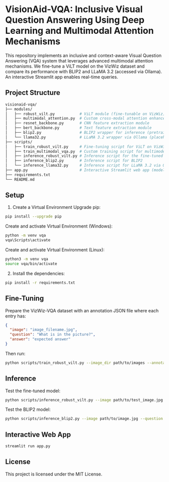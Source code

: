 # VisionAid-VQA: Inclusive Visual Question Answering Using Deep Learning and Multimodal Attention Mechanisms

This repository implements an inclusive and context-aware Visual Question Answering (VQA) system that leverages advanced multimodal attention mechanisms. We fine-tune a ViLT model on the VizWiz dataset and compare its performance with BLIP2 and LLaMA 3.2 (accessed via Ollama). An interactive Streamlit app enables real-time queries.

## Project Structure

```graphql
visionaid-vqa/
├── modules/
│   ├── robust_vilt.py           # ViLT module (fine‑tunable on VizWiz)
│   ├── multimodal_attention.py  # Custom cross‑modal attention enhancement module
│   ├── resnet_backbone.py       # CNN feature extraction module
│   ├── bert_backbone.py         # Text feature extraction module   
│   ├── blip2.py                 # BLIP2 wrapper for inference (pretrained weights)
│   └── llama32.py               # LLaMA 3.2 wrapper via Ollama (placeholder)
├── scripts/
│   ├── train_robust_vilt.py     # Fine‑tuning script for ViLT on VizWiz
│   ├── train_multimodal_vqa.py  # Custom training script for multimodel attention on VizWiz
│   ├── inference_robust_vilt.py # Inference script for the fine‑tuned ViLT model
│   ├── inference_blip2.py       # Inference script for BLIP2
│   └── inference_llama32.py     # Inference script for LLaMA 3.2 via Ollama
├── app.py                       # Interactive Streamlit web app (model selection)
├── requirements.txt
└── README.md
```


## Setup

1. Create a Virtual Environment
Upgrade pip:
```bash
pip install --upgrade pip
```

Create and activate Virtual Environment (Windows):
```bash
python -m venv vqa
vqa\Scripts\activate
```

Create and activate Virtual Environment (Linux):
```bash
python3 -m venv vqa
source vqa/bin/activate
```

2. Install the dependencies:
```bash
pip install -r requirements.txt
```

## Fine-Tuning

Prepare the VizWiz-VQA dataset with an annotation JSON file where each entry has:
```json
{
  "image": "image_filename.jpg",
  "question": "What is in the picture?",
  "answer": "expected answer"
}
```
Then run:

```bash
python scripts/train_robust_vilt.py --image_dir path/to/images --annotations path/to/annotations.json
```

## Inference
Test the fine-tuned model:
```bash
python scripts/inference_robust_vilt.py --image path/to/test_image.jpg --question "What is in the image?" --model_path vilt_finetuned_vizwiz
```

Test the BLIP2 model:
```bash
python scripts/inference_blip2.py --image path/to/image.jpg --question "What is in this picture?" --model_path ./local_blip2
```


## Interactive Web App
```bash
streamlit run app.py
```

## License
This project is licensed under the MIT License.
